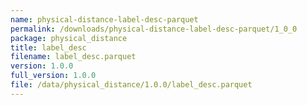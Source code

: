 ```yaml
---
name: physical-distance-label-desc-parquet
permalink: /downloads/physical-distance-label-desc-parquet/1_0_0
package: physical_distance
title: label_desc
filename: label_desc.parquet
version: 1.0.0
full_version: 1.0.0
file: /data/physical_distance/1.0.0/label_desc.parquet
---
```

